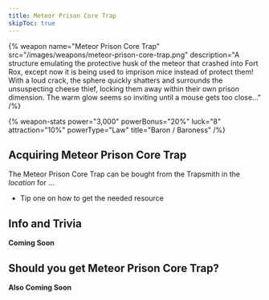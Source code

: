 ```yaml
---
title: Meteor Prison Core Trap
skipToc: true
---
```


{% weapon
 name="Meteor Prison Core Trap"
 src="/images/weapons/meteor-prison-core-trap.png"
 description="A structure emulating the protective husk of the meteor that crashed into Fort Rox, except now it is being used to imprison mice instead of protect them! With a loud crack, the sphere quickly shatters and surrounds the unsuspecting cheese thief, locking them away within their own prison dimension. The warm glow seems so inviting until a mouse gets too close..."
/%}

{% weapon-stats
 power="3,000"
 powerBonus="20%"
 luck="8"
 attraction="10%"
 powerType="Law"
 title="Baron / Baroness"
/%}

## Acquiring Meteor Prison Core Trap

The Meteor Prison Core Trap can be bought from the Trapsmith in the *location* for ...

- Tip one on how to get the needed resource

## Info and Trivia

**Coming Soon**

## Should you get Meteor Prison Core Trap?

**Also Coming Soon**
